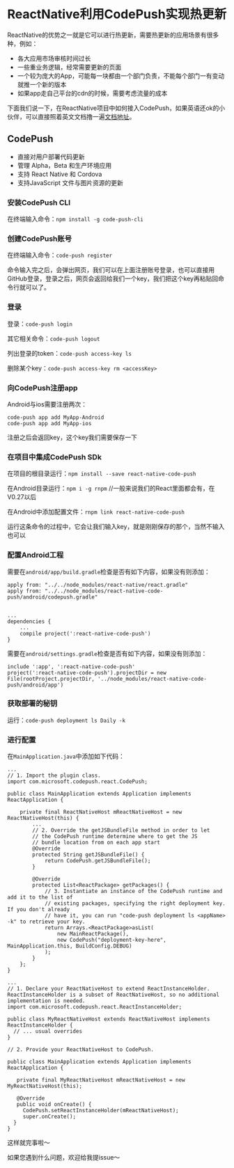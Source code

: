 # ReactNative利用CodePush实现热更新


ReactNative的优势之一就是它可以进行热更新，需要热更新的应用场景有很多种，例如：

- 各大应用市场审核时间过长
- 一些重业务逻辑，经常需要更新的页面
- 一个较为庞大的App，可能每一块都由一个部门负责，不能每个部门一有变动就推一个新的版本
- 如果app走自己平台的cdn的时候，需要考虑流量的成本

下面我们说一下，在ReactNative项目中如何接入CodePush，如果英语还ok的小伙伴，可以直接照着英文文档撸一遍[文档地址](https://github.com/Microsoft/react-native-code-push/blob/master/docs/setup-android.md)。

## CodePush

- 直接对用户部署代码更新
- 管理 Alpha，Beta 和生产环境应用
- 支持 React Native 和 Cordova
- 支持JavaScript 文件与图片资源的更新

### 安装CodePush CLI

在终端输入命令：``npm install -g code-push-cli``

### 创建CodePush账号

在终端输入命令：``code-push register``

命令输入完之后，会弹出网页，我们可以在上面注册账号登录，也可以直接用GitHub登录，登录之后，网页会返回给我们一个key，我们把这个key再粘贴回命令行就可以了。

### 登录

登录：``code-push login``

其它相关命令：``code-push logout``

列出登录的token：``code-push access-key ls``

删除某个key：``code-push access-key rm <accessKey>``

### 向CodePush注册app

Android与ios需要注册两次：

```
code-push app add MyApp-Android
code-push app add MyApp-ios
```

注册之后会返回key，这个key我们需要保存一下

### 在项目中集成CodePush SDk

在项目的根目录运行：``npm install --save react-native-code-push``

在Android目录运行：``npm i -g rnpm``   //一般来说我们的React里面都会有，在V0.27以后

在Android中添加配置文件：``rnpm link react-native-code-push``

运行这条命令的过程中，它会让我们输入key，就是刚刚保存的那个，当然不输入也可以

### 配置Android工程

需要在``android/app/build.gradle``检查是否有如下内容，如果没有则添加：

```
apply from: "../../node_modules/react-native/react.gradle"
apply from: "../../node_modules/react-native-code-push/android/codepush.gradle"


...
dependencies {
    ...
    compile project(':react-native-code-push')
}
```

需要在``android/settings.gradle``检查是否有如下内容，如果没有则添加：

```
include ':app', ':react-native-code-push'
project(':react-native-code-push').projectDir = new File(rootProject.projectDir, '../node_modules/react-native-code-push/android/app')
```

### 获取部署的秘钥

运行：``code-push deployment ls Daily -k``

### 进行配置

在``MainApplication.java``中添加如下代码：

```
...
// 1. Import the plugin class.
import com.microsoft.codepush.react.CodePush;

public class MainApplication extends Application implements ReactApplication {

    private final ReactNativeHost mReactNativeHost = new ReactNativeHost(this) {
        ...
        // 2. Override the getJSBundleFile method in order to let
        // the CodePush runtime determine where to get the JS
        // bundle location from on each app start
        @Override
        protected String getJSBundleFile() {
            return CodePush.getJSBundleFile();
        }

        @Override
        protected List<ReactPackage> getPackages() {
            // 3. Instantiate an instance of the CodePush runtime and add it to the list of
            // existing packages, specifying the right deployment key. If you don't already
            // have it, you can run "code-push deployment ls <appName> -k" to retrieve your key.
            return Arrays.<ReactPackage>asList(
                new MainReactPackage(),
                new CodePush("deployment-key-here", MainApplication.this, BuildConfig.DEBUG)
            );
        }
    };
}
```

```
...
// 1. Declare your ReactNativeHost to extend ReactInstanceHolder. ReactInstanceHolder is a subset of ReactNativeHost, so no additional implementation is needed.
import com.microsoft.codepush.react.ReactInstanceHolder;

public class MyReactNativeHost extends ReactNativeHost implements ReactInstanceHolder {
  // ... usual overrides
}

// 2. Provide your ReactNativeHost to CodePush.

public class MainApplication extends Application implements ReactApplication {

   private final MyReactNativeHost mReactNativeHost = new MyReactNativeHost(this);

   @Override
   public void onCreate() {
     CodePush.setReactInstanceHolder(mReactNativeHost);
     super.onCreate();
  }
}
```

这样就完事啦～

如果您遇到什么问题，欢迎给我提issue～
